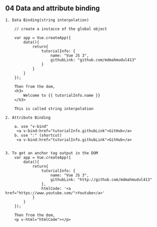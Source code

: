 ## **04 Data and attribute binding**

    1. Data Binding(string interpolation)

        // create a instacce of the global object

        var app = Vue.createApp({
            data(){
                return{
                    tutorialInfo: {
                        name: "Vue JS 3",
                        githubLink: "github.com/mdmahmudul413"
                    }
                }
            }
        });

        Then from the dom,
        <h3>
            Welcome to {{ tutorialInfo.name }}
        </h3>

        This is called string interpolation 

    2. Attribute Binding

        a. use "v-bind"
         <a v-bind:href="tutorialInfo.githubLink">GitHub</a>
        b. use ":" (shortcut)
         <a v-bind:href="tutorialInfo.githubLink">GitHub</a>


    3. To get an anchor tag output in the DOM
        var app = Vue.createApp({
            data(){
                return{
                    tutorialInfo: {
                        name: "Vue JS 3",
                        githubLink: "http://github.com/mdmahmudul413"
                    },
                    htmlCode: '<a href="https://www.youtube.com/">Youtube</a>'
                }
            }
        }); 

        Then from the dom,
        <p v-html="htmlCode"></p>
    


    
